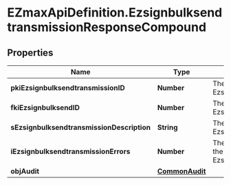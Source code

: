 # EZmaxApiDefinition.EzsignbulksendtransmissionResponseCompound

## Properties

Name | Type | Description | Notes
------------ | ------------- | ------------- | -------------
**pkiEzsignbulksendtransmissionID** | **Number** | The unique ID of the Ezsignbulksendtransmission | 
**fkiEzsignbulksendID** | **Number** | The unique ID of the Ezsignbulksend | 
**sEzsignbulksendtransmissionDescription** | **String** | The description of the Ezsignbulksendtransmission | 
**iEzsignbulksendtransmissionErrors** | **Number** | The number of errors during the Ezsignbulksendtransmission | 
**objAudit** | [**CommonAudit**](CommonAudit.md) |  | 


